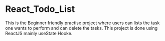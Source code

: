 # React_Todo_List
This is the Beginner friendly practise project where users can lists the task one wants to perform and can delete the tasks. This project is done using ReactJS mainly useState Hooke.
